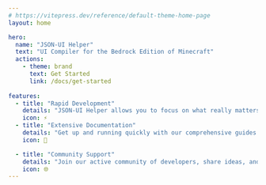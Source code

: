```yaml
---
# https://vitepress.dev/reference/default-theme-home-page
layout: home

hero:
  name: "JSON-UI Helper"
  text: "UI Compiler for the Bedrock Edition of Minecraft"
  actions:
    - theme: brand
      text: Get Started
      link: /docs/get-started
      
features:
  - title: "Rapid Development"
    details: "JSON-UI Helper allows you to focus on what really matters and ship out builds faster."
    icon: ⚡
  - title: "Extensive Documentation"
    details: "Get up and running quickly with our comprehensive guides and tutorials, tailored for both beginners and advanced users."
    icon: 📑

  - title: "Community Support"
    details: "Join our active community of developers, share ideas, and get help when you need it."
    icon: 🌐
---
```


